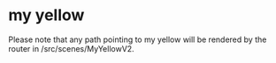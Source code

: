 # my yellow

Please note that any path pointing to my yellow will be rendered by
the router in /src/scenes/MyYellowV2.

